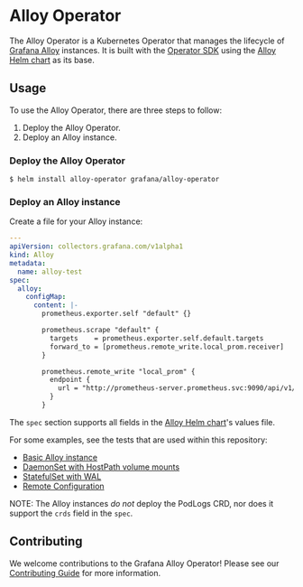 # Alloy Operator

The Alloy Operator is a Kubernetes Operator that manages the lifecycle of
[Grafana Alloy](https://grafana.com/docs/alloy/latest/) instances. It is built with the
[Operator SDK](https://sdk.operatorframework.io/) using the
[Alloy Helm chart](https://github.com/grafana/alloy/tree/main/operations/helm/charts/alloy) as its base.

## Usage

To use the Alloy Operator, there are three steps to follow:

1. Deploy the Alloy Operator.
1. Deploy an Alloy instance.

### Deploy the Alloy Operator

```shell
$ helm install alloy-operator grafana/alloy-operator
```

### Deploy an Alloy instance

Create a file for your Alloy instance:

```yaml
---
apiVersion: collectors.grafana.com/v1alpha1
kind: Alloy
metadata:
  name: alloy-test
spec:
  alloy:
    configMap:
      content: |-
        prometheus.exporter.self "default" {}

        prometheus.scrape "default" {
          targets    = prometheus.exporter.self.default.targets
          forward_to = [prometheus.remote_write.local_prom.receiver]
        }

        prometheus.remote_write "local_prom" {
          endpoint {
            url = "http://prometheus-server.prometheus.svc:9090/api/v1/write"
          }
        }
```

The `spec` section supports all fields in the
[Alloy Helm chart](https://github.com/grafana/alloy/tree/main/operations/helm/charts/alloy)'s values file.

For some examples, see the tests that are used within this repository:

* [Basic Alloy instance](tests/integration/basic/alloy.yaml)
* [DaemonSet with HostPath volume mounts](tests/integration/daemonset-with-volumes/alloy.yaml)
* [StatefulSet with WAL](tests/integration/statefulset-with-wal/alloy.yaml)
* [Remote Configuration](tests/platform/remote-config/alloy.yaml)

NOTE: The Alloy instances *do not* deploy the PodLogs CRD, nor does it support the `crds` field in the `spec`.

## Contributing

We welcome contributions to the Grafana Alloy Operator! Please see our [Contributing Guide](./CONTRIBUTING.md) for more
information.
